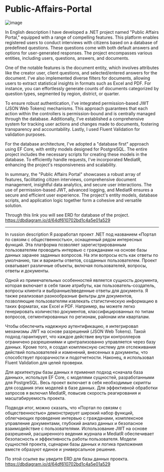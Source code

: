 # Public-Affairs-Portal
![image](https://github.com/Jamshidnet/Public-Affairs-Portal/assets/122851582/a9926526-7ab9-48ea-9c09-1d61ba9142a6)

In English description
I have developed a .NET project named "Public Affairs Portal," equipped with a range of compelling features. This platform enables registered users to conduct interviews with citizens based on a database of predefined questions. These questions come with both default answers and options for user-generated responses. The project encompasses various entities, including users, questions, answers, and documents.

One of the notable features is the document entity, which involves attributes like the creator user, client questions, and selected/entered answers for the document. I've also implemented diverse filters for documents, allowing users to extract statistical insights in formats such as Excel and PDF. For instance, you can effortlessly generate counts of documents categorized by question types, segmented by region, district, or quarter.

To ensure robust authentication, I've integrated permission-based JWT (JSON Web Tokens) mechanisms. This approach guarantees that each action within the controllers is permission-bound and is centrally managed through the database. Additionally, I've established a comprehensive system for tracking user actions and changes made to documents, fostering transparency and accountability. Lastly, I used Fluent Validation for validation purposes. 

For the database architecture, I've adopted a "database first" approach using EF Core, with entity models designed for PostgreSQL. The entire project includes the necessary scripts for creating these models in the database. To efficiently handle requests, I've incorporated MediatR, enhancing the project's responsiveness and scalability.

In summary, the "Public Affairs Portal" showcases a robust array of features, facilitating citizen interviews, comprehensive document management, insightful data analytics, and secure user interactions. The use of permission-based JWT, advanced logging, and MediatR ensures a secure and efficient user experience. The project's entity models, database scripts, and application logic together form a cohesive and versatile solution.


Through this link you will see ERD for database of the project. 
https://dbdiagram.io/d/64df610702bd1c4a5e01a529







---------------------------------------------------------------------------------------------------------------------------------------------------------------------------------------------------------------
In russion description
Я разработал проект .NET под названием «Портал по связям с общественностью», оснащенный рядом интересных функций. Эта платформа позволяет зарегистрированным пользователям проводить интервью с гражданами на основе базы данных заранее заданных вопросов. На эти вопросы есть как ответы по умолчанию, так и варианты ответов, созданных пользователем. Проект охватывает различные объекты, включая пользователей, вопросы, ответы и документы.

Одной из примечательных особенностей является сущность документа, которая включает в себя такие атрибуты, как пользователь-создатель, вопросы клиента и выбранные/введенные ответы для документа. Я также реализовал разнообразные фильтры для документов, позволяющие пользователям извлекать статистическую информацию в таких форматах, как Excel и PDF. Например, вы можете легко генерировать количество документов, классифицированных по типам вопросов, сегментированных по регионам, районам или кварталам.

Чтобы обеспечить надежную аутентификацию, я интегрировал механизмы JWT на основе разрешений (JSON Web Tokens). Такой подход гарантирует, что каждое действие внутри контроллеров ограничено разрешениями и централизованно управляется через базу данных. Кроме того, я создал комплексную систему для отслеживания действий пользователей и изменений, внесенных в документы, что способствует прозрачности и подотчетности. Наконец, я использовал Fluent Validation для целей проверки.

Для архитектуры базы данных я применил подход «сначала база данных», используя EF Core, с моделями сущностей, разработанными для PostgreSQL. Весь проект включает в себя необходимые скрипты для создания этих моделей в базе данных. Для эффективной обработки запросов я включил MediatR, повысив скорость реагирования и масштабируемость проекта.

Подводя итог, можно сказать, что «Портал по связям с общественностью» демонстрирует широкий набор функций, облегчающих проведение интервью с гражданами, комплексное управление документами, глубокий анализ данных и безопасное взаимодействие с пользователями. Использование JWT на основе разрешений, расширенного ведения журнала и MediatR обеспечивает безопасность и эффективность работы пользователя. Модели сущностей проекта, сценарии базы данных и логика приложения вместе образуют единое и универсальное решение.

По этой ссылке вы увидите ERD для базы данных проекта. https://dbdiagram.io/d/64df610702bd1c4a5e01a529

